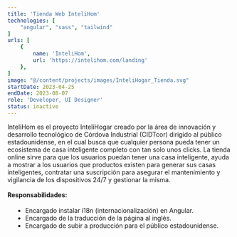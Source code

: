 ```yaml
---
title: 'Tienda Web InteliHom'
technologies: [
    "angular", "sass", "tailwind"
]
urls: [
    {
        name: 'InteliHom',
        url: 'https://intelihom.com/landing'
    },
]
image: "@/content/projects/images/InteliHogar_Tienda.svg"
startDate: 2023-04-25
endDate: 2023-08-07
role: 'Developer, UI Designer'
status: inactive
---
```

InteliHom es el proyecto InteliHogar creado por la área de innovación y desarrollo tecnológico de Córdova Industrial (CIDTcor) dirigido al público estadounidense, en el cual busca que cualquier persona pueda tener un ecosistema de casa inteligente completo con tan solo unos clicks. La tienda online sirve para que los usuarios puedan tener una casa inteligente, ayuda a mostrar a los usuarios que productos existen para generar sus casas inteligentes, contratar una suscripción para asegurar el mantenimiento y vigilancia de los dispositivos 24/7 y gestionar la misma.
\
\
**Responsabilidades:**

- Encargado instalar i18n (internacionalización) en Angular.
- Encargado de la traducción de la página al inglés.
- Encargado de subir a producción para el público estadounidense.

<style>
    ul {
		list-style: disc !important;
		margin: 18px 0px !important;
		padding: 0px 0px 0px 40px !important;
	}
</style>
